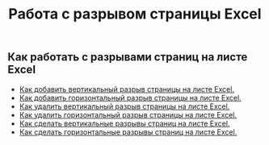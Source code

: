 ﻿---
title: Работа с разрывом страницы Excel
second_title: Documen
linktitle: PageBreak
type: docs
url: /ru/working-with-pagebreaks/
aliases: [/working-with-pagebreaks/]
keywords: Get, add, delete, and update page break in an Excel worksheet
description: Aspose.Cells Cloud REST API поддерживает получение, добавление, удаление и обновление разрывов страниц в листе Excel. SDK поддерживает различные языки разработки, включая Android, C#, Go, Java, NodeJS, Perl, PHP, Python, Ruby и Swift.
weight: 100
kwords: Excel, Office Облако, REST API, Электронная таблица, PDF, CSV, Json, Markdown, Разрывы страниц
---
## Как работать с разрывами страниц на листе Excel

- [Как добавить вертикальный разрыв страницы на листе Excel.](/cells/ru/page-breaks/add-vertical-page-break/)
- [Как добавить горизонтальный разрыв страницы на листе Excel.](/cells/ru/page-breaks/add-horizontal-page-break/)
- [Как удалить вертикальный разрыв страницы на листе Excel.](/cells/ru/page-breaks/delete-vertical-page-break/)
- [Как удалить горизонтальный разрыв страницы на листе Excel.](/cells/ru/page-breaks/delete-vertical-page-break/)
- [Как сделать вертикальные разрывы страниц на листе Excel.](/cells/ru/page-breaks/get-vertical-page-breaks/)
- [Как сделать горизонтальные разрывы страниц на листе Excel.](/cells/ru/page-breaks/get-vertical-page-breaks/)

